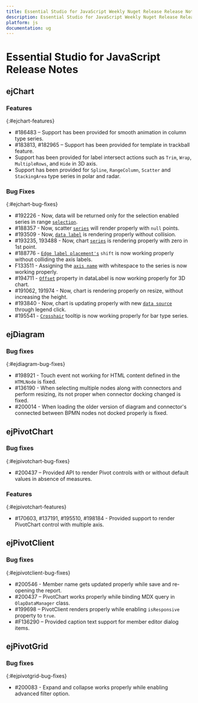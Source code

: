 ```yaml
---
title: Essential Studio for JavaScript Weekly Nuget Release Release Notes  
description: Essential Studio for JavaScript Weekly Nuget Release Release Notes  
platform: js
documentation: ug
---
```


# Essential Studio for JavaScript  Release Notes  


## ejChart

### Features
{:#ejchart-features}

* \#186483 – Support has been provided for smooth animation in column type series.
* \#183813, #182965 – Support has been provided for template in trackball feature.
* Support has been provided for label intersect actions such as `Trim`, `Wrap`, `MultipleRows`, and `Hide` in 3D axis.
* Support has been provided for `Spline`, `RangeColumn`, `Scatter` and `StackingArea` type series in polar and radar.

### Bug Fixes
{:#ejchart-bug-fixes}
* \#192226 - Now, data will be returned only for the selection enabled series in range [`selection`](https://help.syncfusion.com/api/js/ejchart#members:series-selectionsettings-enable).
* \#188357 - Now, scatter [`series`](https://help.syncfusion.com/api/js/ejchart#members:series) will render properly with `null` points.
* \#193509 - Now, [`data label`](https://help.syncfusion.com/api/js/ejchart#members:series-marker-datalabel) is rendering properly without collision.
* \#193235, 193488 - Now, chart [`series`](https://help.syncfusion.com/api/js/ejchart#members:series) is rendering properly with zero in 1st point.
* \#188776 - [`Edge label placement's`](https://help.syncfusion.com/api/js/ejchart#members:primaryxaxis-edgelabelplacement) `shift` is now working properly without colliding the axis labels.
* F133511 - Assigning the [`axis name`](https://help.syncfusion.com/api/js/ejchart#members:series-xaxisname) with whitespace to the series is now working properly.
* \#194711 - [`Offset`](https://help.syncfusion.com/api/js/ejchart#members:series-marker-datalabel-offset) property in dataLabel is now working properly for 3D chart.
* \#191062, 191974 - Now, chart is rendering properly on resize, without increasing the height.
* \#193840 - Now, chart is updating properly with new [`data source`](https://help.syncfusion.com/api/js/ejchart#members:series-datasource) through legend click.
* \#195541 - [`Crosshair`](https://help.syncfusion.com/api/js/ejchart#members:crosshair) tooltip is now working properly for bar type series.



## ejDiagram

### Bug fixes
{:#ejdiagram-bug-fixes}

* \#198921 - Touch event not working for HTML content defined in the `HTMLNode` is fixed.
* \#136190 - When selecting multiple nodes along with connectors and perform resizing, its not proper when connector docking changed is fixed.
* \#200014 - When loading the older version of diagram and connector's connected between BPMN nodes not docked properly is fixed.

## ejPivotChart

### Bug fixes
{:#ejpivotchart-bug-fixes}

*  \#200437 – Provided API to render Pivot controls with or without default values in absence of measures.

### Features
{:#ejpivotchart-features}

*  \#170603, #137191, #195510, #198184 - Provided support to render PivotChart control with multiple axis.

## ejPivotClient

### Bug fixes	
{:#ejpivotclient-bug-fixes}

*  \#200546 - Member name gets updated properly while save and re-opening the report. 
*  \#200437 – PivotChart works properly while binding MDX query in `OlapDataManager` class.
*  \#199698 – PivotClient renders properly while enabling `isResponsive` property to `true`.
*  \#F136290 – Provided caption text support for member editor dialog items. 

## ejPivotGrid

### Bug fixes
{:#ejpivotgrid-bug-fixes}

*  \#200083  - Expand and collapse works properly while enabling advanced filter option.


